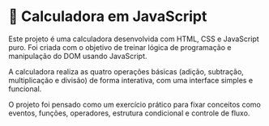 # 🧮 Calculadora em JavaScript

Este projeto é uma calculadora desenvolvida com HTML, CSS e JavaScript puro. Foi criada com o objetivo de treinar lógica de programação e manipulação do DOM usando JavaScript.

A calculadora realiza as quatro operações básicas (adição, subtração, multiplicação e divisão) de forma interativa, com uma interface simples e funcional.

O projeto foi pensado como um exercício prático para fixar conceitos como eventos, funções, operadores, estrutura condicional e controle de fluxo.
